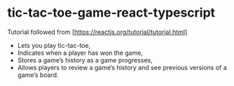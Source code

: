 # tic-tac-toe-game-react-typescript

Tutorial followed from [https://reactjs.org/tutorial/tutorial.html]

- Lets you play tic-tac-toe,
- Indicates when a player has won the game,
- Stores a game’s history as a game progresses,
- Allows players to review a game’s history and see previous versions of a game’s board.
